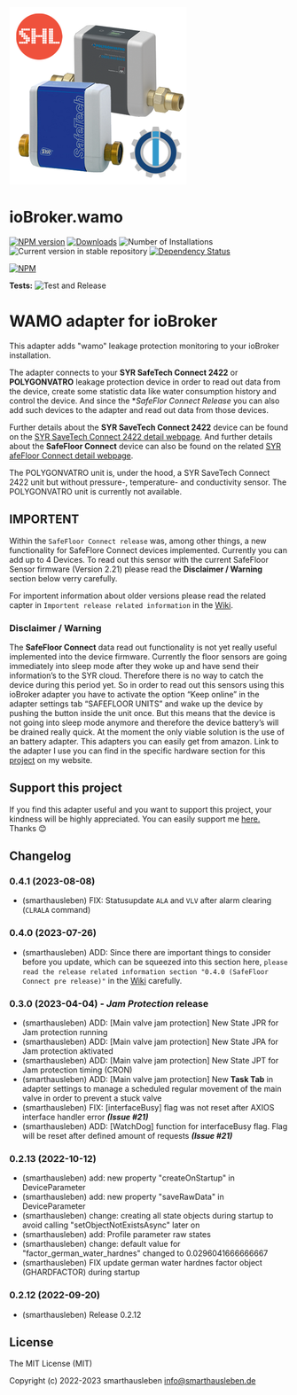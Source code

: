 ![Logo](admin/wamo.png)
# ioBroker.wamo

[![NPM version](https://img.shields.io/npm/v/iobroker.wamo.svg)](https://www.npmjs.com/package/iobroker.wamo)
[![Downloads](https://img.shields.io/npm/dm/iobroker.wamo.svg)](https://www.npmjs.com/package/iobroker.wamo)
![Number of Installations](https://iobroker.live/badges/wamo-installed.svg)
![Current version in stable repository](https://iobroker.live/badges/wamo-stable.svg)
[![Dependency Status](https://img.shields.io/david/smarthausleben/iobroker.wamo.svg)](https://david-dm.org/smarthausleben/iobroker.wamo)

[![NPM](https://nodei.co/npm/iobroker.wamo.png?downloads=true)](https://nodei.co/npm/iobroker.wamo/)

**Tests:** ![Test and Release](https://github.com/smarthausleben/ioBroker.wamo/workflows/Test%20and%20Release/badge.svg)

# WAMO adapter for ioBroker

This adapter adds "wamo" leakage protection monitoring to your ioBroker installation.

The adapter connects to your **SYR SafeTech Connect 2422** or **POLYGONVATRO** leakage protection device in order to read out data from the device, create some statistic data like water consumption history and control the device.
And since the **SafeFlor Connect Release* you can also add such devices to the adapter and read out data from those devices.

Further details about the **SYR SaveTech Connect 2422** device can be found on the [SYR SaveTech Connect 2422 detail webpage](https://www.syr.de/de/Produkte/CB9D9A72-BC51-40CE-840E-73401981A519/SafeTech-Connect). And further details about the **SafeFloor Connect** device can also be found on the related [SYR afeFloor Connect detail webpage](https://www.syr.de/de/Produkte/699373BB-C8BE-4992-9CFA-2CB15A5A6166/SafeFloor-Connect#FocusContent).

The POLYGONVATRO unit is, under the hood, a SYR SaveTech Connect 2422 unit but without pressure-, temperature- and conductivity sensor. The POLYGONVATRO unit is currently not available. 

## IMPORTENT

Within the `SafeFloor Connect release` was, among other things, a new functionality for SafeFlore Connect devices implemented. Currently you can add up to 4 Devices.
To read out this sensor with the current SafeFloor Sensor firmware (Version 2.21) please read the **Disclaimer / Warning** section below verry carefully.

For importent information about older versions please read the related capter in `Importent release related information` in the [Wiki](https://github.com/smarthausleben/ioBroker.wamo/wiki/Importent-release-related-information).  

### Disclaimer / Warning
The **SafeFloor Connect** data read out functionality is not yet really useful implemented into the device firmware. Currently the floor sensors are going immediately into sleep mode after they woke up and have send their information’s to the SYR cloud. Therefore there is no way to catch the device during this period yet. So in order to read out this sensors using this ioBroker adapter you have to activate the option “Keep online” in the adapter settings tab “SAFEFLOOR UNITS” and wake up the device by pushing the button inside the unit once. But this means that the device is not going into sleep mode anymore and therefore the device battery’s will be drained really quick. At the moment the only viable solution is the use of an battery adapter. This adapters you can easily get from amazon. Link to the adapter I use you can find in the specific hardware section for this [project](https://smarthausleben.de/wasserwaechter/) on my website.

## Support this project
If you find this adapter useful and you want to support this project, your kindness will be highly appreciated. You can easily support me [here.](https://www.paypal.com/paypalme/smarthausleben) Thanks 😊   

## Changelog
<!--
    Placeholder for the next version (at the beginning of the line):
    ### **WORK IN PROGRESS**

* ======================================================================== (max broad of READMR.md page )
-->

### 0.4.1 (2023-08-08)
* (smarthausleben) FIX: Statusupdate `ALA` and `VLV` after alarm clearing (`CLRALA` command)

### 0.4.0 (2023-07-26)
* (smarthausleben) ADD: Since there are important things to consider before you update, which can be squeezed into this section here, `please read the release related information section "0.4.0 (SafeFloor Connect pre release)"` in the [Wiki](https://github.com/smarthausleben/ioBroker.wamo/wiki/Importent-release-related-information) carefully.

### 0.3.0 (2023-04-04) - ***Jam Protection*** release
* (smarthausleben) ADD: [Main valve jam protection] New State JPR for Jam protection running 
* (smarthausleben) ADD: [Main valve jam protection] New State JPA for Jam protection aktivated
* (smarthausleben) ADD: [Main valve jam protection] New State JPT for Jam protection timing (CRON)
* (smarthausleben) ADD: [Main valve jam protection] New **Task Tab** in adapter settings to manage a scheduled regular movement of the main valve in order to prevent a stuck valve
* (smarthausleben) FIX: [interfaceBusy] flag was not reset after AXIOS interface handler error **_(Issue #21)_**
* (smarthausleben) ADD: [WatchDog] function for interfaceBusy flag. Flag will be reset after defined amount of requests **_(Issue #21)_**

### 0.2.13 (2022-10-12)
* (smarthausleben) add: new property "createOnStartup" in DeviceParameter
* (smarthausleben) add: new property "saveRawData" in DeviceParameter
* (smarthausleben) change: creating all state objects during startup to avoid calling "setObjectNotExistsAsync" later on
* (smarthausleben) add: Profile parameter raw states
* (smarthausleben) change: default value for "factor_german_water_hardnes" changed to 0.0296041666666667
* (smarthausleben) FIX update german water hardnes factor object (GHARDFACTOR) during startup 

### 0.2.12 (2022-09-20)
* (smarthausleben) Release 0.2.12

## License
The MIT License (MIT)

Copyright (c) 2022-2023 smarthausleben <info@smarthausleben.de>